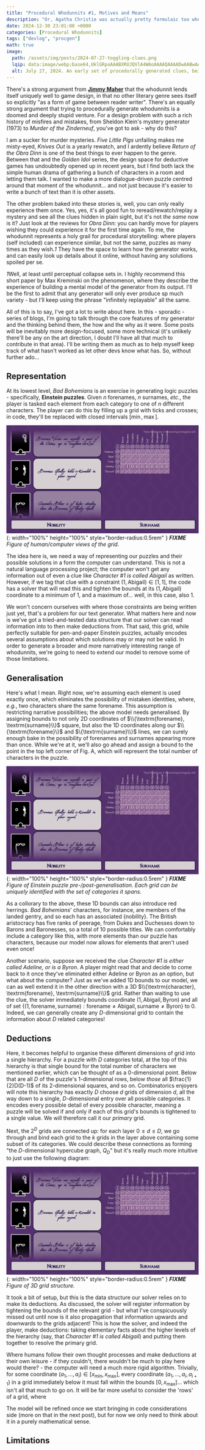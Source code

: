 ```yaml
---
title: "Procedural Whodunnits #1, Motives and Means"
description: "Or, Agatha Christie was actually pretty formulaic too when you think about it."
date: 2024-12-30 23:01:00 +0000
categories: [Procedural Whodunnits]
tags: ["devlog", "procgen"]
math: true
image:
  path: /assets/img/posts/2024-07-27-toggling-clues.png
  lqip: data:image/webp;base64,UklGRpoAAABXRUJQVlA4WAoAAAAQAAAADwAABwAAQUxQSDIAAAARL0AmbZurmr57yyIiqE8oiG0bejIYEQTgqiDA9vqnsUSI6H+oAERp2HZ65qP/VIAWAFZQOCBCAAAA8AEAnQEqEAAIAAVAfCWkAALp8sF8rgRgAP7o9FDvMCkMde9PK7euH5M1m6VWoDXf2FkP3BqV0ZYbO6NA/VFIAAAA
  alt: July 27, 2024. An early set of procedurally generated clues, being used to fill in an Einstein puzzle.
---
```


There's a strong argument from [**Jimmy Maher**](https://www.filfre.net/2013/02/free-fall-part-2-murder-on-the-zinderneuf/) that the whodunnit lends itself uniquely well to game design, in that no other literary genre sees itself so explicitly "as a form of game between reader writer". There's an equally strong argument that trying to procedurally generate whodunnits is a doomed and deeply stupid venture. For a design problem with such a rich history of misfires and mistakes, from Sheldon Klein's mystery generator (1973) to *Murder of the Zinderneuf*, you've got to ask - why do this?

I am a sucker for murder mysteries. *Five Little Pigs* unfailing makes me misty-eyed, *Knives Out* is a yearly rewatch, and I ardently believe *Return of the Obra Dinn* is one of the best things to ever happen to the genre. Between that and the *Golden Idol* series, the design space for deductive games has undoubtedly opened up in recent years, but I find both lack the simple human drama of gathering a bunch of characters in a room and letting them talk. I wanted to make a more dialogue-driven puzzle centred around that moment of the whodunnit... and not just because it's easier to write a bunch of text than it is other assets.

The other problem baked into these stories is, well, you can only really experience them once. Yes, yes, it's all good fun to reread/rewatch/replay a mystery and see all the clues hidden in plain sight, but it's not *the same* now is it? Just look at the reviews for *Obra Dinn*: you can hardly move for players wishing they could experience it for the first time again. To me, the whodunnit represents a holy grail for procedural storytelling: where players (self included) can experience similar, but not the same, puzzles as many times as they wish.*1* They have the space to learn how the generator works, and can easily look up details about it online, without having any solutions spoiled per se.

*1*Well, at least until perceptual collapse sets in. I highly recommend this short paper by Max Kreminski on the phenomenon, where they describe the experience of building a mental model of the generator from its output. I'll be the first to admit that any generator will only ever produce sp much variety - but I'll keep using the phrase "infinitely replayable" all the same.

All of this is to say, I've got a lot to write about here. In this - sporadic - series of blogs, I'm going to talk through the core features of my generator and the thinking behind them, the how and the why as it were. Some posts will be inevitably more design-focused, some more technical (it's unlikely there'll be any on the art direction, I doubt I'll have all that much to contribute in that area). I'll be writing them as much as to help myself keep track of what hasn't worked as let other devs know what has. So, without further ado...

## Representation

At its lowest level, *Bad Bohemians* is an exercise in generating logic puzzles - specifically, **Einstein puzzles**. Given $n$ forenames, $n$ surnames, *etc.*, the player is tasked each element from each category to one of $n$ different characters. The player can do this by filling up a grid with ticks and crosses; in code, they'll be replaced with closed intervals $[\min,\max]$.

![Desktop View](/assets/img/posts/2024-07-27-toggling-clues.png){: width="100%" height="100%" style="border-radius:0.5rem" }
_<b>FIXME</b> Figure of human/computer views of the grid._

The idea here is, we need a way of representing our puzzles and their possible solutions in a form the computer can understand. This is not a natural language processing project; the computer won't get any information out of even a clue like *Character #1 is called Abigail* as written. However, if we tag that clue with a constraint $(1, \textrm{Abigail}) \in [1,1],$ the code has a solver that will read this and tighten the bounds at its $(1, \textrm{Abigail})$ coordinate to a minimum of $1$, and a maximum of... well, in this case, also $1.$

We won't concern ourselves with where those constraints are being written just yet, that's a problem for our text generator. What matters here and now is we've got a tried-and-tested data structure that our solver can read information into to then make deductions from. That said, this grid, while perfectly suitable for pen-and-paper Einstein puzzles, actually encodes several assumptions about which solutions may or may not be valid. In order to generate a broader and more narratively interesting range of whodunnits, we're going to need to extend our model to remove some of those limitations.

## Generalisation

Here's what I mean. Right now, we're assuming each element is used exactly once, which eliminates the possibility of mistaken identities, where, *e.g.*, two characters share the same forename. This assumption is restricting narrative possibilities; the above model needs generalised. By assigning bounds to not only 2D coordinates of $\\{\textrm{forename}, \textrm{surname}\\}$ square, but also the 1D coordinates along our $\\{\textrm{forename}\}$ and $\{\textrm{surname}\\}$ lines, we can surely enough bake in the possibility of forenames and surnames appearing more than once. While we're at it, we'll also go ahead and assign a bound to the point in the top left corner of Fig. A, which will represent the total number of characters in the puzzle.

![Desktop View](/assets/img/posts/2024-07-27-toggling-clues.png){: width="100%" height="100%" style="border-radius:0.5rem" }
_<b>FIXME</b> Figure of Einstein puzzle pre-/post-generalisation. Each grid can be uniquely identified with the set of categories it spans._

As a collorary to the above, these 1D bounds can also introduce red herrings. *Bad Bohemians*' characters, for instance, are members of the landed gentry, and so each has an associated $\{\textrm{nobility}\}$. The British aristocracy has five ranks of peerage, from Dukes and Duchesses down to Barons and Baronesses, so a total of 10 possible titles. We can comfortably include a category like this, with more elements than our puzzle has characters, because our model now allows for elements that aren't used even once!

<!-- FIXME: Write clue in handwriting? -->
Another scenario, suppose we received the clue *Character #1 is either called Adeline, or is a Byron*. A player might read that and decide to come back to it once they've eliminated either Adeline or Byron as an option, but what about the computer? Just as we've added 1D bounds to our model, we can as well extend it in the other direction with a 3D $\\{\textrm{character}, \textrm{forename}, \textrm{surname}\\}$ grid. Rather than waiting to use the clue, the solver immediately bounds coordinate $(1,\textrm{Abigail}, \textrm{Byron})$ and all of set $\{(1,\textrm{forename}, \textrm{surname}):\textrm{forename}\neq\textrm{Abigail},\textrm{surname}\neq\textrm{Byron}\}$ to 0. Indeed, we can generally create any $D$-dimensional grid to contain the information about $D$ related categories!

## Deductions

Here, it becomes helpful to organise these different dimensions of grid into a single hierarchy. For a puzzle with $D$ categories total, at the top of this hierarchy is that single bound for the total number of characters we mentioned earlier, which can be thought of as a 0-dimensional point. Below that are all $D$ of the puzzle's 1-dimensional rows, below *those* all $\frac{1}{2}D(D-1)$ of its 2-dimensional squares, and so on. Combinatorics enjoyers will note this hierarchy has exactly $D$ choose $d$ grids of dimension $d$, all the way down to a single, $D$-dimensional entry over all possible categories. It encodes every possible detail of every possible character, meaning a puzzle will be solved if and only if each of this grid's bounds is tightened to a single value. We will therefore call it our *primary* grid.

Next, the $2^D$ grids are connected up: for each layer $0 \leq d \leq D$, we go through and bind each grid to the $k$ grids in the layer above containing some subset of its categories. We could describe these connections as forming "the $D$-dimensional hypercube graph, $Q_D$" but it's really much more intuitive to just use the following diagram:

![Desktop View](/assets/img/posts/2024-07-27-toggling-clues.png){: width="100%" height="100%" style="border-radius:0.5rem" }
_<b>FIXME</b> Figure of 3D grid structure._

It took a bit of setup, but this is the data structure our solver relies on to make its deductions. As discussed, the solver will register information by tightening the bounds of the relevant grid - but what I've conspicuously missed out until now is it also propagation that information upwards and downwards to the grids adjacent! This is how the solver, and indeed the player, make deductions: taking elementary facts about the higher levels of the hierarchy (say, that *Character #1 is called Abigail*) and putting them together to resolve the primary grid.

Where humans follow their own thought processes and make deductions at their own leisure - if they couldn't, there wouldn't be much to play here would there? - the computer will need a much more rigid algorithm. Trivially, for some coordinate $(a_1, ... , a_i) \in [x_{\min},x_{\max}]$, every coordinate $(a_1, ... , a_i, a_{i+1})$ in a grid immediately below it must fall within the bounds $[0,x_{\max}]$... which isn't all that much to go on. It will be far more useful to consider the 'rows' of a grid, where

The model will be refined once we start bringing in code considerations side (more on that in the next post), but for now we only need to think about it in a purely mathematical sense.

## Limitations
